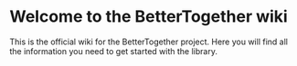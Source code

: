 # Welcome to the BetterTogether wiki

This is the official wiki for the BetterTogether project. Here you will find all the information you need to get started with the library.
